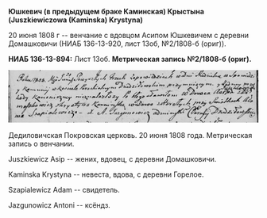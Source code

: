 **Юшкевич (в предыдущем браке Каминская) Крыстына (Juszkiewiczowa
(Kaminska) Krystyna)**

20 июня 1808 г -- венчание с вдовцом Асипом Юшкевичем с деревни
Домашковичи (НИАБ 136-13-920, лист 13об, №2/1808-б (ориг)).

**НИАБ 136-13-894:** Лист 13об. **Метрическая запись №2/1808-б (ориг).**

![](./media/8baa950e6147504658795cdc20a4786e9f83783b.png)

Дедиловичская Покровская церковь. 20 июня 1808 года. Метрическая запись
о венчании.

Juszkiewicz Asip -- жених, вдовец, с деревни Домашковичи.

Kaminska Krystyna -- невеста, вдова, с деревни Горелое.

Szapialewicz Adam -- свидетель.

Jazgunowicz Antoni -- ксёндз.
